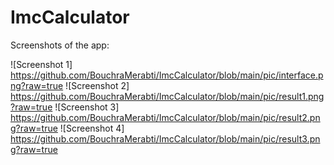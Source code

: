 # ImcCalculator

Screenshots of the app:

![Screenshot 1] https://github.com/BouchraMerabti/ImcCalculator/blob/main/pic/interface.png?raw=true
![Screenshot 2] https://github.com/BouchraMerabti/ImcCalculator/blob/main/pic/result1.png?raw=true
![Screenshot 3] https://github.com/BouchraMerabti/ImcCalculator/blob/main/pic/result2.png?raw=true
![Screenshot 4] https://github.com/BouchraMerabti/ImcCalculator/blob/main/pic/result3.png?raw=true

